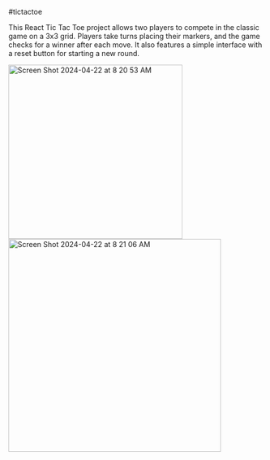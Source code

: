 #tictactoe

This React Tic Tac Toe project allows two players to compete in the
            classic game on a 3x3 grid. Players take turns placing their
            markers, and the game checks for a winner after each move. It also
            features a simple interface with a reset button for starting a new
            round.

<img width="343" alt="Screen Shot 2024-04-22 at 8 20 53 AM" src="https://github.com/Adrodk/tictactoe/assets/126636667/74e2bbb7-7ef0-4b9f-b5b2-fd949bb76c00">
<br>
<img width="419" alt="Screen Shot 2024-04-22 at 8 21 06 AM" src="https://github.com/Adrodk/tictactoe/assets/126636667/f5a0e490-6c60-496d-8597-1c0e5e392332">
